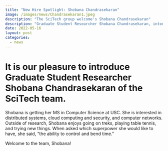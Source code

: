 ```yaml
---
title: "New Hire Spotlight: Shobana Chandrasekaran"
image: /images/news/Chandrasekaran1.jpeg
description: "The SciTech group welcome's Shobana Chandrasekaran"
description: "Graduate Student Researcher Shobana Chandrasekaran, intoduction to the SciTech Group"
date: 2022-05-16
layout: post
categories:
  - news
---
```


# It is our pleasure to introduce Graduate Student Researcher Shobana Chandrasekaran of the SciTech team.

Shobana is getting her MS in Computer Science at USC. She is interested in distributed systems, cloud computing and security, and computer networks. 
Outside of research, Shobana enjoys going on treks, playing table tennis, and trying new things. When asked which superpower she would like to have, 
she said, “the ability to control and bend time.”

Welcome to the team, Shobana!








